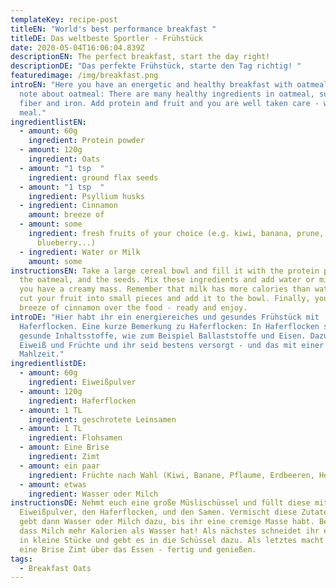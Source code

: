 ```yaml
---
templateKey: recipe-post
titleEN: "World's best performance breakfast "
titleDE: Das weltbeste Sportler - Frühstück
date: 2020-05-04T16:06:04.839Z
descriptionEN: The perfect breakfast, start the day right!
descriptionDE: "Das perfekte Frühstück, starte den Tag richtig! "
featuredimage: /img/breakfast.png
introEN: "Here you have an energetic and healthy breakfast with oatmeal. A quick
  note about oatmeal: There are many healthy ingredients in oatmeal, such as
  fiber and iron. Add protein and fruit and you are well taken care - with one
  meal."
ingredientlistEN:
  - amount: 60g
    ingredient: Protein powder
  - amount: 120g
    ingredient: Oats
  - amount: "1 tsp  "
    ingredient: ground flax seeds
  - amount: "1 tsp  "
    ingredient: Psyllium husks
  - ingredient: Cinnamon
    amount: breeze of
  - amount: some
    ingredient: fresh fruits of your choice (e.g. kiwi, banana, prune, strawberry,
      blueberry...)
  - ingredient: Water or Milk
    amount: some
instructionsEN: Take a large cereal bowl and fill it with the protein powder,
  the oatmeal, and the seeds. Mix these ingredients and add water or milk until
  you have a creamy mass. Remember that milk has more calories than water! Next,
  cut your fruit into small pieces and add it to the bowl. Finally, you make a
  breeze of cinnamon over the food - ready and enjoy.
introDE: "Hier habt ihr ein energiereiches und gesundes Frühstück mit
  Haferflocken. Eine kurze Bemerkung zu Haferflocken: In Haferflocken sind viele
  gesunde Inhaltsstoffe, wie zum Beispiel Ballaststoffe und Eisen. Dazu noch
  Eiweiß und Früchte und ihr seid bestens versorgt - und das mit einer
  Mahlzeit."
ingredientlistDE:
  - amount: 60g
    ingredient: Eiweißpulver
  - amount: 120g
    ingredient: Haferflocken
  - amount: 1 TL
    ingredient: geschrotete Leinsamen
  - amount: 1 TL
    ingredient: Flohsamen
  - amount: Eine Brise
    ingredient: Zimt
  - amount: ein paar
    ingredient: Früchte nach Wahl (Kiwi, Banane, Pflaume, Erdbeeren, Heidelbeeren...)
  - amount: etwas
    ingredient: Wasser oder Milch
instructionsDE: Nehmt euch eine große Müslischüssel und füllt diese mit dem
  Eiweißpulver, den Haferflocken, und den Samen. Vermischt diese Zutaten und
  gebt dann Wasser oder Milch dazu, bis ihr eine cremige Masse habt. Bedenkt,
  dass Milch mehr Kalorien als Wasser hat! Als nächstes schneidet ihr euer Obst
  in kleine Stücke und gebt es in die Schüssel dazu. Als letztes macht ihr noch
  eine Brise Zimt über das Essen - fertig und genießen.
tags:
  - Breakfast Oats
---
```

